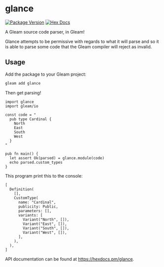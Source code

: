 # glance

[![Package Version](https://img.shields.io/hexpm/v/glance)](https://hex.pm/packages/glance)
[![Hex Docs](https://img.shields.io/badge/hex-docs-ffaff3)](https://hexdocs.pm/glance/)

A Gleam source code parser, in Gleam!

Glance attempts to be permissive with regards to what it will parse and so it is
able to parse some code that the Gleam compiler will reject as invalid.

## Usage

Add the package to your Gleam project:

```sh
gleam add glance
```

Then get parsing!

```gleam
import glance
import gleam/io

const code = "
  pub type Cardinal {
    North
    East
    South
    West
  }
"

pub fn main() {
  let assert Ok(parsed) = glance.module(code)
  echo parsed.custom_types
}
```

This program print this to the console:
  
```gleam
[
  Definition(
    [],
    CustomType(
      name: "Cardinal",
      publicity: Public,
      parameters: [],
      variants: [
        Variant("North", []),
        Variant("East", []),
        Variant("South", []),
        Variant("West", []),
      ],
    ),
  ),
]
```

API documentation can be found at <https://hexdocs.pm/glance>.
